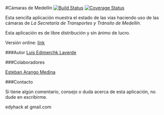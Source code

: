 #Cámaras de Medellín
[![Build Status](https://travis-ci.org/edymerchk/camaras.png?branch=master)](https://travis-ci.org/edymerchk/camaras)
[![Coverage Status](https://coveralls.io/repos/edymerchk/camaras/badge.png)](https://coveralls.io/r/edymerchk/camaras)

Esta sencilla aplicación muestra el estado de las vías haciendo uso de las cámaras de _La Secretaría de Transportes y Tránsito de Medellín_.


Esta aplicación es de libre distribución y sin ánimo de lucro.

Versión online: [link](http://camaras-medellin.herokuapp.com/)

###Autor
[Luis Edimerchk Laverde](http://twitter.com/edymerchk)

###Colaboradores

[Esteban Arango Medina](http://esbanarango.com/)

###Contacto 

Si tiene algún comentario, consejo o duda acerca de esta aplicación, no dude en escribirme.

edyhack at gmail.com

